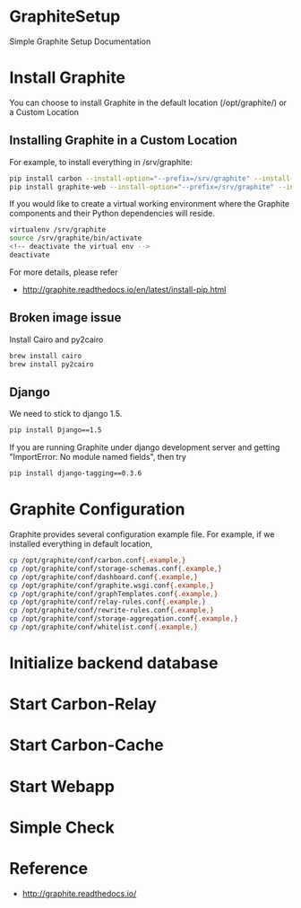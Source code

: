 # GraphiteSetup
Simple Graphite Setup Documentation

# Install Graphite
You can choose to install Graphite in the default location (/opt/graphite/) or a Custom Location

## Installing Graphite in a Custom Location
For example, to install everything in /srv/graphite:
``` bash
pip install carbon --install-option="--prefix=/srv/graphite" --install-option="--install-lib=/srv/graphite/lib"
pip install graphite-web --install-option="--prefix=/srv/graphite" --install-option="--install-lib=/srv/graphite/webapp"
```
If you would like to create a virtual working environment where the Graphite components and their Python
dependencies will reside.
``` bash
virtualenv /srv/graphite
source /srv/graphite/bin/activate
<!-- deactivate the virtual env -->
deactivate
```

For more details, please refer
- http://graphite.readthedocs.io/en/latest/install-pip.html


## Broken image issue
Install Cairo and py2cairo
``` bash
brew install cairo
brew install py2cairo
```


## Django
We need to stick to django 1.5.
``` bash
pip install Django==1.5
```
If you are running Graphite under django development server and getting "ImportError: No module named fields",
then try
``` bash
pip install django-tagging==0.3.6
```

# Graphite Configuration
Graphite provides several configuration example file. For example, if we installed everything in default location,
``` bash
cp /opt/graphite/conf/carbon.conf{.example,}
cp /opt/graphite/conf/storage-schemas.conf{.example,}
cp /opt/graphite/conf/dashboard.conf{.example,}
cp /opt/graphite/conf/graphite.wsgi.conf{.example,}
cp /opt/graphite/conf/graphTemplates.conf{.example,}
cp /opt/graphite/conf/relay-rules.conf{.example,}
cp /opt/graphite/conf/rewrite-rules.conf{.example,}
cp /opt/graphite/conf/storage-aggregation.conf{.example,}
cp /opt/graphite/conf/whitelist.conf{.example,}
```

# Initialize backend database


# Start Carbon-Relay


# Start Carbon-Cache


# Start Webapp


# Simple Check


# Reference
- http://graphite.readthedocs.io/

